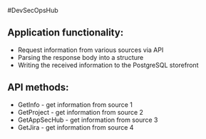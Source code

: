 #DevSecOpsHub

## Application functionality:
- Request information from various sources via API
- Parsing the response body into a structure
- Writing the received information to the PostgreSQL storefront

## API methods:
- GetInfo - get information from source 1
- GetProject - get information from source 2
- GetAppSecHub - get information from source 3
- GetJira - get information from source 4